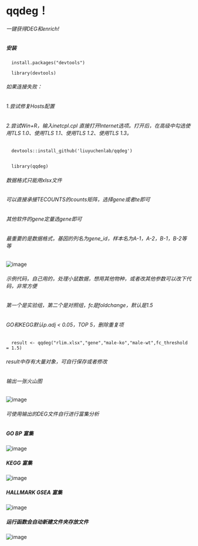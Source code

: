# qqdeg！ 
###### 一键获得DEG和enrich!
##### 安装

```
  install.packages("devtools")

  library(devtools)  
```

###### 如果连接失败：  
###### 1.尝试修复Hosts配置  
###### 2.尝试Win+R，输入inetcpl.cpl 直接打开Internet选项。打开后，在高级中勾选使用TLS 1.0、使用TLS 1.1、使用TLS 1.2、使用TLS 1.3。

```
  devtools::install_github('liuyuchenlab/qqdeg')  


  library(qqdeg)  

```
###### 数据格式只能用xlsx文件
###### 可以直接承接TECOUNTS的counts矩阵，选择gene或者te即可
###### 其他软件的gene定量选gene即可
###### 最重要的是数据格式，基因的列名为gene_id，样本名为A-1，A-2，B-1，B-2等等

![image](https://github.com/user-attachments/assets/4499d333-b5a1-4bf3-8051-7435f5d0cf97)




###### 示例代码，自己用的，处理小鼠数据，想用其他物种，或者改其他参数可以改下代码，非常方便 

###### 第一个是实验组，第二个是对照组，fc是foldchange，默认是1.5
###### GO和KEGG默认p.adj < 0.05，TOP 5，删除重复项


```
  result <- qqdeg("rlim.xlsx","gene","male-ko","male-wt",fc_threshold = 1.5)
```

###### result中存有大量对象，可自行保存或者修改

###### 输出一张火山图
![image](https://github.com/user-attachments/assets/eeb526cb-933f-4b71-afa7-a81a553e9546)


###### 可使用输出的DEG文件自行进行富集分析

##### GO BP 富集

![image](https://github.com/user-attachments/assets/a661df4f-8841-4aba-b783-b73e72909eb0)


##### KEGG 富集

![image](https://github.com/user-attachments/assets/8e1e5d48-f04b-4e57-99ba-59bf48f0e085)


##### HALLMARK GSEA 富集

![image](https://github.com/user-attachments/assets/0f8659c8-a025-4f58-b003-f4ba096fb48c)


##### 运行函数会自动新建文件夹存放文件

![image](https://github.com/user-attachments/assets/5eef6abb-2f9d-4e12-b90a-91c852324645)














